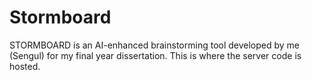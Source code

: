 # Stormboard

STORMBOARD is an AI-enhanced brainstorming tool developed by me (Sengul) for my final year dissertation.
This is where the server code is hosted.
